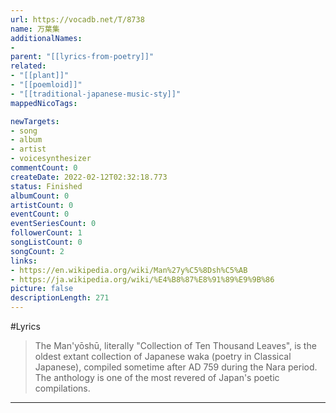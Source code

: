 ```yaml
---
url: https://vocadb.net/T/8738
name: 万葉集
additionalNames: 
- 
parent: "[[lyrics-from-poetry]]"
related:
- "[[plant]]"
- "[[poemloid]]"
- "[[traditional-japanese-music-sty]]"
mappedNicoTags:

newTargets:
- song
- album
- artist
- voicesynthesizer
commentCount: 0
createDate: 2022-02-12T02:32:18.773
status: Finished
albumCount: 0
artistCount: 0
eventCount: 0
eventSeriesCount: 0
followerCount: 1
songListCount: 0
songCount: 2
links: 
- https://en.wikipedia.org/wiki/Man%27y%C5%8Dsh%C5%AB
- https://ja.wikipedia.org/wiki/%E4%B8%87%E8%91%89%E9%9B%86
picture: false
descriptionLength: 271
---
```


#Lyrics

>The Man'yōshū, literally "Collection of Ten Thousand Leaves", is the oldest extant collection of Japanese waka (poetry in Classical Japanese), compiled sometime after AD 759 during the Nara period. The anthology is one of the most revered of Japan's poetic compilations.

---

